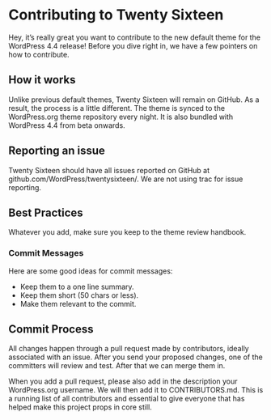 # Contributing to Twenty Sixteen
Hey, it’s really great you want to contribute to the new default theme for the WordPress 4.4 release! Before you dive right in, we have a few pointers on how to contribute.

## How it works
Unlike previous default themes, Twenty Sixteen will remain on GitHub. As a result, the process is a little different. The theme is synced to the WordPress.org theme repository every night. It is also bundled with WordPress 4.4 from beta onwards.

## Reporting an issue
Twenty Sixteen should have all issues reported on GitHub at github.com/WordPress/twentysixteen/. We are not using trac for issue reporting.

## Best Practices
Whatever you add, make sure you keep to the theme review handbook.

### Commit Messages
Here are some good ideas for commit messages:
- Keep them to a one line summary.
- Keep them short (50 chars or less).
- Make them relevant to the commit.

## Commit Process
All changes happen through a pull request made by contributors, ideally associated with an issue. After you send your proposed changes, one of the committers will review and test. After that we can merge them in.

When you add a pull request, please also add in the description your WordPress.org username. We will then add it to CONTRIBUTORS.md. This is a running list of all contributors and essential to give everyone that has helped make this project props in core still.
